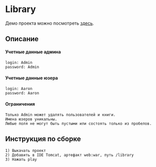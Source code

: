 Library 
===============================
Демо проекта можно посмотреть <a href="http://52.39.147.17/library/login">здесь</a>.

## Описание
#### Учетные данные админа
    login: Admin
    password: Admin
#### Учетные данные юзера
    login: Aaron
    password: Aaron
#### Ограничения
    Только Admin может удалять пользователей и книги.
    Имена юзеров уникальны.
    Любые поля не могут быть пустыми или состоять только из пробелов.
    
## Инструкция по сборке
    1) Выкачать проект
    2) Добавить в IDE Tomcat, артефакт web:war, путь /library
    3) Нажать play
